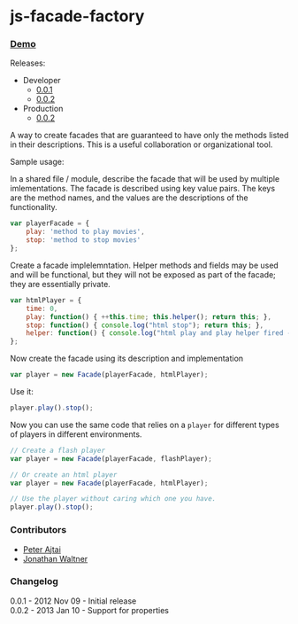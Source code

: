 js-facade-factory
=================

### [Demo](http://pajtai.github.com/js-facade-factory/tests/sample/)

Releases:

* Developer
    * [0.0.1](http://pajtai.github.com/js-facade-factory/builds/jsff.0.0.1.js)
    * [0.0.2](http://pajtai.github.com/js-facade-factory/builds/jsff.0.0.2.js)
* Production
    * [0.0.2](http://pajtai.github.com/js-facade-factory/builds/jsff.0.0.2.min.js)
    

A way to create facades that are guaranteed to have only the methods listed in their descriptions. This is a useful
collaboration or organizational tool.

Sample usage:

In a shared file / module, describe the facade that will be used by multiple imlementations. The facade is described
using key value pairs. The keys are the method names, and the values are the descriptions of the functionality.

```javascript
var playerFacade = {
    play: 'method to play movies',
    stop: 'method to stop movies'
};
```

Create a facade implelemntation. Helper methods and fields may be used and will be functional, but they will not be
exposed as part of the facade; they are essentially private.

```javascript
var htmlPlayer = {
    time: 0,
    play: function() { ++this.time; this.helper(); return this; },
    stop: function() { console.log("html stop"); return this; },
    helper: function() { console.log("html play and play helper fired - time is now: " + this.time); },
};
```

Now create the facade using its description and implementation

```javascript
var player = new Facade(playerFacade, htmlPlayer);
```

Use it:

```javascript
player.play().stop();
```

Now you can use the same code that relies on a `player` for different types of players in different environments.

```javascript
// Create a flash player
var player = new Facade(playerFacade, flashPlayer);

// Or create an html player
var player = new Facade(playerFacade, htmlPlayer);

// Use the player without caring which one you have.
player.play().stop();
```

### Contributors
* [Peter Ajtai](https://github.com/pajtai)
* [Jonathan Waltner](https://github.com/uselessinfo)

### Changelog
0.0.1 - 2012 Nov 09 - Initial release  
0.0.2 - 2013 Jan 10 - Support for properties  
